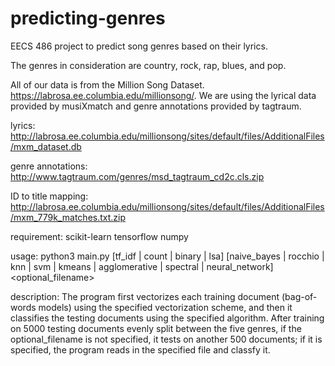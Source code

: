 # predicting-genres
EECS 486 project to predict song genres based on their lyrics.

The genres in consideration are country, rock, rap, blues, and pop.

All of our data is from the Million Song Dataset. https://labrosa.ee.columbia.edu/millionsong/. We are using the lyrical data provided by musiXmatch and genre annotations provided by tagtraum.

lyrics: http://labrosa.ee.columbia.edu/millionsong/sites/default/files/AdditionalFiles/mxm_dataset.db

genre annotations: http://www.tagtraum.com/genres/msd_tagtraum_cd2c.cls.zip

ID  to title mapping: http://labrosa.ee.columbia.edu/millionsong/sites/default/files/AdditionalFiles/mxm_779k_matches.txt.zip

requirement:
scikit-learn
tensorflow
numpy

usage:
python3 main.py [tf_idf | count | binary | lsa] [naive_bayes | rocchio | knn | svm | kmeans | agglomerative | spectral | neural_network] <optional_filename>

description:
The program first vectorizes each training document (bag-of-words models) using the specified vectorization scheme, and then it classifies the testing documents using the specified algorithm. After training on 5000 testing documents evenly split between the five genres, if the optional_filename is not specified, it tests on another 500 documents; if it is specified, the program reads in the specified file and classfy it.


